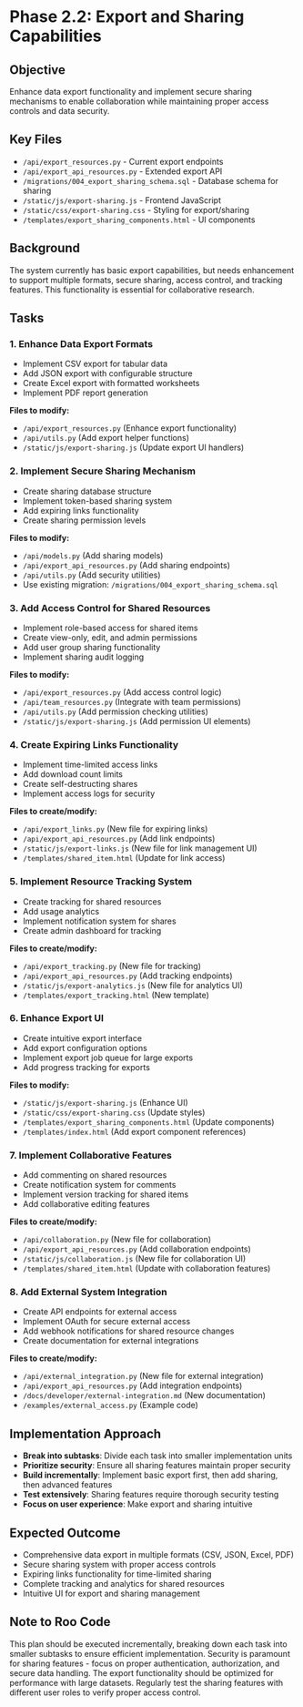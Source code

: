 # Phase 2.2: Export and Sharing Capabilities

## Objective
Enhance data export functionality and implement secure sharing mechanisms to enable collaboration while maintaining proper access controls and data security.

## Key Files
- `/api/export_resources.py` - Current export endpoints
- `/api/export_api_resources.py` - Extended export API
- `/migrations/004_export_sharing_schema.sql` - Database schema for sharing
- `/static/js/export-sharing.js` - Frontend JavaScript
- `/static/css/export-sharing.css` - Styling for export/sharing
- `/templates/export_sharing_components.html` - UI components

## Background
The system currently has basic export capabilities, but needs enhancement to support multiple formats, secure sharing, access control, and tracking features. This functionality is essential for collaborative research.

## Tasks

### 1. Enhance Data Export Formats
- Implement CSV export for tabular data
- Add JSON export with configurable structure
- Create Excel export with formatted worksheets
- Implement PDF report generation

**Files to modify:**
- `/api/export_resources.py` (Enhance export functionality)
- `/api/utils.py` (Add export helper functions)
- `/static/js/export-sharing.js` (Update export UI handlers)

### 2. Implement Secure Sharing Mechanism
- Create sharing database structure
- Implement token-based sharing system
- Add expiring links functionality
- Create sharing permission levels

**Files to modify:**
- `/api/models.py` (Add sharing models)
- `/api/export_api_resources.py` (Add sharing endpoints)
- `/api/utils.py` (Add security utilities)
- Use existing migration: `/migrations/004_export_sharing_schema.sql`

### 3. Add Access Control for Shared Resources
- Implement role-based access for shared items
- Create view-only, edit, and admin permissions
- Add user group sharing functionality
- Implement sharing audit logging

**Files to modify:**
- `/api/export_resources.py` (Add access control logic)
- `/api/team_resources.py` (Integrate with team permissions)
- `/api/utils.py` (Add permission checking utilities)
- `/static/js/export-sharing.js` (Add permission UI elements)

### 4. Create Expiring Links Functionality
- Implement time-limited access links
- Add download count limits
- Create self-destructing shares
- Implement access logs for security

**Files to create/modify:**
- `/api/export_links.py` (New file for expiring links)
- `/api/export_api_resources.py` (Add link endpoints)
- `/static/js/export-links.js` (New file for link management UI)
- `/templates/shared_item.html` (Update for link access)

### 5. Implement Resource Tracking System
- Create tracking for shared resources
- Add usage analytics
- Implement notification system for shares
- Create admin dashboard for tracking

**Files to create/modify:**
- `/api/export_tracking.py` (New file for tracking)
- `/api/export_api_resources.py` (Add tracking endpoints)
- `/static/js/export-analytics.js` (New file for analytics UI)
- `/templates/export_tracking.html` (New template)

### 6. Enhance Export UI
- Create intuitive export interface
- Add export configuration options
- Implement export job queue for large exports
- Add progress tracking for exports

**Files to modify:**
- `/static/js/export-sharing.js` (Enhance UI)
- `/static/css/export-sharing.css` (Update styles)
- `/templates/export_sharing_components.html` (Update components)
- `/templates/index.html` (Add export component references)

### 7. Implement Collaborative Features
- Add commenting on shared resources
- Create notification system for comments
- Implement version tracking for shared items
- Add collaborative editing features

**Files to create/modify:**
- `/api/collaboration.py` (New file for collaboration)
- `/api/export_api_resources.py` (Add collaboration endpoints)
- `/static/js/collaboration.js` (New file for collaboration UI)
- `/templates/shared_item.html` (Update with collaboration features)

### 8. Add External System Integration
- Create API endpoints for external access
- Implement OAuth for secure external access
- Add webhook notifications for shared resource changes
- Create documentation for external integrations

**Files to create/modify:**
- `/api/external_integration.py` (New file for external integration)
- `/api/export_api_resources.py` (Add integration endpoints)
- `/docs/developer/external-integration.md` (New documentation)
- `/examples/external_access.py` (Example code)

## Implementation Approach
- **Break into subtasks**: Divide each task into smaller implementation units
- **Prioritize security**: Ensure all sharing features maintain proper security
- **Build incrementally**: Implement basic export first, then add sharing, then advanced features
- **Test extensively**: Sharing features require thorough security testing
- **Focus on user experience**: Make export and sharing intuitive

## Expected Outcome
- Comprehensive data export in multiple formats (CSV, JSON, Excel, PDF)
- Secure sharing system with proper access controls
- Expiring links functionality for time-limited sharing
- Complete tracking and analytics for shared resources
- Intuitive UI for export and sharing management

## Note to Roo Code
This plan should be executed incrementally, breaking down each task into smaller subtasks to ensure efficient implementation. Security is paramount for sharing features - focus on proper authentication, authorization, and secure data handling. The export functionality should be optimized for performance with large datasets. Regularly test the sharing features with different user roles to verify proper access control.
